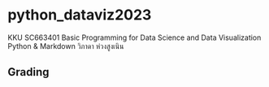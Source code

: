 # python_dataviz2023
KKU SC663401 Basic Programming for Data Science and Data Visualization 
Python & Markdown
วิภาดา ห่วงสูงเนิน

## Grading




